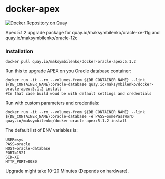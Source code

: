 docker-apex
============================
[![Docker Repository on Quay](https://quay.io/repository/maksymbilenko/docker-oracle-apex/status "Docker Repository on Quay")](https://quay.io/repository/maksymbilenko/docker-oracle-apex)

Apex 5.1.2 upgrade package for quay.io/maksymbilenko/oracle-xe-11g and quay.io/maksymbilenko/oracle-12c

### Installation

    docker pull quay.io/maksymbilenko/docker-oracle-apex:5.1.2

Run this to upgrade APEX on you Oracle database container:

    docker run -it --rm --volumes-from ${DB_CONTAINER_NAME} --link ${DB_CONTAINER_NAME}:oracle-database quay.io/maksymbilenko/docker-oracle-apex:5.1.2 install
    #In that case build woud be with default settings and credentials

Run with custom parameters and credentials:

    docker run -it --rm --volumes-from ${DB_CONTAINER_NAME} --link ${DB_CONTAINER_NAME}:oracle-database -e PASS=SomePassWorD quay.io/maksymbilenko/docker-oracle-apex:5.1.2 install

The default list of ENV variables is:

    USER=sys
    PASS=oracle
    HOST=oracle-database
    PORT=1521
    SID=XE
    HTTP_PORT=8080

Upgrade might take 10-20 Minutes (Depends on hardware).
